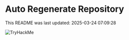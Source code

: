 # Auto Regenerate Repository

This README was last updated: 2025-03-24 07:09:28

 ![TryHackMe](https://tryhackme.com/badge/533634)